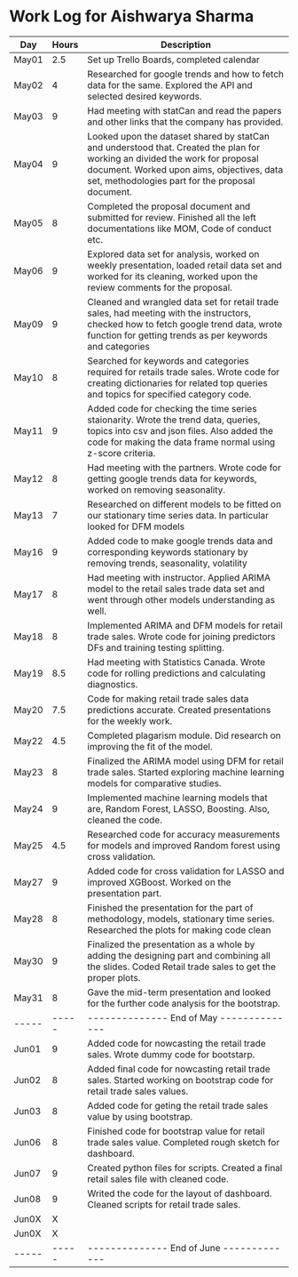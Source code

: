 # Work Log for Aishwarya Sharma

| Day   | Hours | Description                              |
|-------|-------|------------------------------------------|
| May01 | 2.5   | Set up Trello Boards, completed calendar |
| May02 | 4     | Researched for google trends and how to fetch data for the same. Explored the API and selected desired keywords.|
| May03 | 9     | Had meeting with statCan and read the papers and other links that the company has provided.|
| May04 | 9     | Looked upon the dataset shared by statCan and understood that. Created the plan for working an divided the work for                     proposal document. Worked upon aims, objectives, data set, methodologies part for the proposal document.|
| May05 | 8     | Completed the proposal document and submitted for review. Finished all the left documentations like MOM, Code of conduct etc.|
| May06 | 9     | Explored data set for analysis, worked on weekly presentation, loaded retail data set and worked for its cleaning, worked upon the review comments for the proposal.  |
| May09 | 9     | Cleaned and wrangled data set for retail trade sales, had meeting with the instructors, checked how to fetch google trend data, wrote function for getting trends as per keywords and categories |
| May10 | 8     | Searched for keywords and categories required for retails trade sales. Wrote code for creating dictionaries for related top queries and topics for specified category code.|
| May11 | 9     |Added code for checking the time series staionarity. Wrote the trend data, queries, topics into csv and json files. Also added the code for making the data frame normal using z-score criteria.|
| May12 | 8     | Had meeting with the partners. Wrote code for getting google trends data for keywords, worked on removing seasonality. |
| May13 | 7     | Researched on different models to be fitted on our stationary time series data. In particular looked for DFM models|
| May16 | 9     | Added code to make google trends data and corresponding keywords stationary by removing trends, seasonality, volatility |
| May17 | 8     | Had meeting with instructor. Applied ARIMA model to the retail sales trade data set and went through other models understanding as well. |
| May18 | 8     | Implemented ARIMA and DFM models for retail trade sales. Wrote code for joining predictors DFs and training testing splitting.|
| May19 | 8.5  | Had meeting with Statistics Canada. Wrote code for rolling predictions and calculating diagnostics. |
| May20 | 7.5 | Code for making retail trade sales data predictions accurate. Created presentations for the weekly work.|
| May22 | 4.5  | Completed plagarism module. Did research on improving the fit of the model.|
| May23 | 8  |Finalized the ARIMA model using DFM for retail trade sales. Started exploring machine learning models for comparative studies.|
| May24 | 9 | Implemented machine learning models that are, Random Forest, LASSO, Boosting. Also, cleaned the code.|
| May25 | 4.5  | Researched code for accuracy measurements for models and improved Random forest using cross validation.|
| May27 | 9  | Added code for cross validation for LASSO and improved XGBoost. Worked on the presentation part.|
| May28 | 8  | Finished the presentation for the part of methodology, models, stationary time series. Researched the plots for making code clean|
| May30 | 9  | Finalized the presentation as a whole by adding the designing part and combining all the slides. Coded Retail trade sales to get the proper plots.|
| May31 | 8  | Gave the mid-term presentation and looked for the further code analysis for the bootstrap.|
| ----- | ----- | -------------- End of May -------------- |
| Jun01 | 9    | Added code for nowcasting the retail trade sales. Wrote dummy code for bootstarp.|
| Jun02 | 8     | Added final code for nowcasting retail trade sales. Started working on bootstrap code for retail trade sales values.|
| Jun03 | 8     | Added code for geting the retail trade sales value by using bootstrap. |
| Jun06 | 8     | Finished code for bootstrap value for retail trade sales value. Completed rough sketch for dashboard.|
| Jun07 | 9     | Created python files for scripts. Created a final retail sales file with cleaned code. |
| Jun08 | 9     | Writed the code for the layout of dashboard. Cleaned scripts for retail trade sales.  |
| Jun0X | X     |                                          |
| Jun0X | X     |                                          |
| ----- | ----- | -------------- End of June ------------- |

